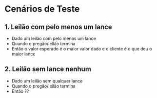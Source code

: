 # Cenários de Teste

## 1. Leilão com pelo menos um lance

- Dado um leilão com pelo menos um lance
- Quando o pregão/leilão termina
- Então o valor esperado é o maior valor dado e o cliente é o que deu o maior lance

## 2. Leilão sem lance nenhum

- Dado um leilão sem qualquer lance
- Quando o pregão/leilão termina
- Então ??
